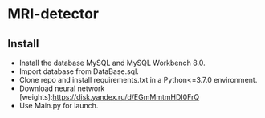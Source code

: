 # MRI-detector
## Install
- Install the database MySQL and MySQL Workbench 8.0. 
- Import database from DataBase.sql.
- Clone repo and install requirements.txt in a Python<=3.7.0 environment. 
- Download neural network [weights]:https://disk.yandex.ru/d/EGmMmtmHDI0FrQ
- Use Main.py for launch.
